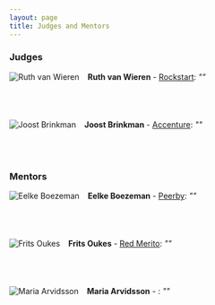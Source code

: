 ```yaml
---
layout: page
title: Judges and Mentors
---
```

### Judges
<span><img src="{{ site.baseurl }}public/images/placeHolder.png" style="float:left;padding-right:15px" alt="Ruth van Wieren"/>**Ruth van Wieren** - [Rockstart](http://rockstart.com/): *""*</span>
<br/><br/><br/><br/><br/>
<span><img src="{{ site.baseurl }}public/images/placeHolder.png" style="float:left;padding-right:15px" alt="Joost Brinkman"/>**Joost Brinkman** - [Accenture](http://www.accenture.nl/): *""*</span>
<br/><br/><br/><br/>

### Mentors
<span><img src="{{ site.baseurl }}public/images/placeHolder.png" style="float:left;padding-right:15px" alt="Eelke Boezeman"/>**Eelke Boezeman** - [Peerby](https://peerby.com): *""*</span>
<br/><br/><br/><br/><br/>
<span><img src="{{ site.baseurl }}public/images/placeHolder.png" style="float:left;padding-right:15px" alt="Frits Oukes"/>**Frits Oukes** - [Red Merito](http://www.redmerito.nl/): *""*</span>
<br/><br/><br/><br/><br/>
<span><img src="{{ site.baseurl }}public/images/placeHolder.png" style="float:left;padding-right:15px" alt="Maria Arvidsson"/>**Maria Arvidsson** - : *""*</span>
